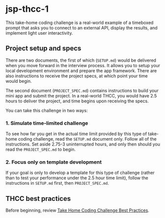 # jsp-thcc-1
 
 This take-home coding challenge is a real-world example of a timeboxed prompt that asks you to connect to an external API, display the results, and implement light user interactivity.

 
 ## Project setup and specs
 
 There are two documents, the first of which (`SETUP.md`) would be delivered when you move forward in the interview process. It allows you to setup your local development environment and prepare the app framework. There are also instructions to receive the project specs, at which point your time would begin.

 The second document (`PROJECT_SPEC.md`) contains instructions to build your mini app and submit the project. In a real-world THCC, you would have 2.5 hours to deliver the project, and time begins upon receiving the specs.

 You can take this challenge in two ways:

 ### 1. Simulate time-limited challenge
 To see how far you get in the actual time limit provided by this type of take-home coding challenge, read the `SETUP.md` document only. Follow all of the instructions. Set aside 2.75-3 uninterrupted hours, and only then should you read the `PROJECT_SPEC.md` to begin.

 ### 2. Focus only on template development
 If your goal is only to develop a template for this type of challenge (rather than to test your performance under the 2.5 hour time limit), follow the instructions in `SETUP.md` first, then `PROJECT_SPEC.md`.

 
 ## THCC best practices

Before beginning, review [Take Home Coding Challenge Best Practices](https://docs.google.com/document/d/1vVf2W7WCqgeVyY075pEBTkK_4LPHUbar0QX6WX1jmSY/edit?usp=sharing).

 
